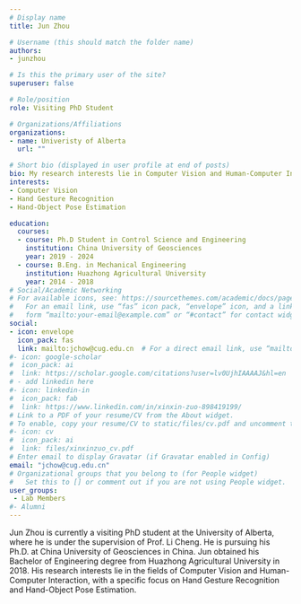```yaml
---
# Display name
title: Jun Zhou

# Username (this should match the folder name)
authors:
- junzhou

# Is this the primary user of the site?
superuser: false

# Role/position
role: Visiting PhD Student

# Organizations/Affiliations
organizations:
- name: Univeristy of Alberta
  url: ""

# Short bio (displayed in user profile at end of posts)
bio: My research interests lie in Computer Vision and Human-Computer Interaction, specifically in Hand Gesture Recognition and Hand-Object Pose Estimation.
interests:
- Computer Vision
- Hand Gesture Recognition
- Hand-Object Pose Estimation

education:
  courses:
  - course: Ph.D Student in Control Science and Engineering
    institution: China University of Geosciences
    year: 2019 - 2024
  - course: B.Eng. in Mechanical Engineering
    institution: Huazhong Agricultural University
    year: 2014 - 2018
# Social/Academic Networking
# For available icons, see: https://sourcethemes.com/academic/docs/page-builder/#icons
#   For an email link, use “fas” icon pack, “envelope” icon, and a link in the
#   form “mailto:your-email@example.com” or “#contact” for contact widget.
social:
- icon: envelope
  icon_pack: fas
  link: mailto:jchow@cug.edu.cn  # For a direct email link, use “mailto:test@example.org”.
#- icon: google-scholar
#  icon_pack: ai
#  link: https://scholar.google.com/citations?user=lv0UjhIAAAAJ&hl=en
# - add linkedin here
#- icon: linkedin-in
#  icon_pack: fab
#  link: https://www.linkedin.com/in/xinxin-zuo-898419199/
# Link to a PDF of your resume/CV from the About widget.
# To enable, copy your resume/CV to static/files/cv.pdf and uncomment the lines below.
#- icon: cv
#  icon_pack: ai
#  link: files/xinxinzuo_cv.pdf
# Enter email to display Gravatar (if Gravatar enabled in Config)
email: "jchow@cug.edu.cn"
# Organizational groups that you belong to (for People widget)
#   Set this to [] or comment out if you are not using People widget.
user_groups:
 - Lab Members
#- Alumni
---
```

Jun Zhou is currently a visiting PhD student at the University of Alberta, where he is under the supervision of Prof. Li Cheng. He is pursuing his Ph.D. at China University of Geosciences in China. Jun obtained his Bachelor of Engineering degree from Huazhong Agricultural University in 2018. His research interests lie in the fields of Computer Vision and Human-Computer Interaction, with a specific focus on Hand Gesture Recognition and Hand-Object Pose Estimation.